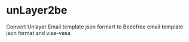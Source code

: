 # unLayer2be
Convert Unlayer Email template json formart to Beeefree email template json format and vise-vesa

